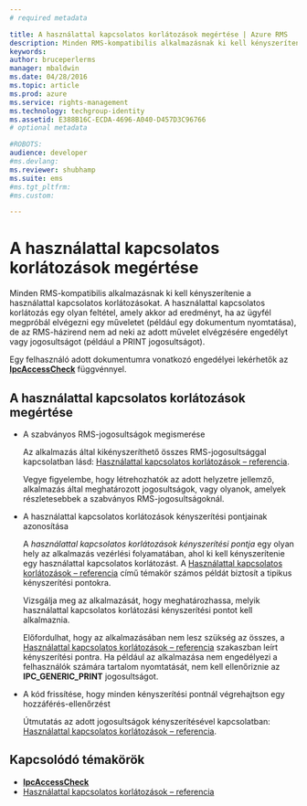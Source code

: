 ```yaml
---
# required metadata

title: A használattal kapcsolatos korlátozások megértése | Azure RMS
description: Minden RMS-kompatibilis alkalmazásnak ki kell kényszerítenie a használattal kapcsolatos korlátozásokat.
keywords:
author: bruceperlerms
manager: mbaldwin
ms.date: 04/28/2016
ms.topic: article
ms.prod: azure
ms.service: rights-management
ms.technology: techgroup-identity
ms.assetid: E388B16C-ECDA-4696-A040-D457D3C96766
# optional metadata

#ROBOTS:
audience: developer
#ms.devlang:
ms.reviewer: shubhamp
ms.suite: ems
#ms.tgt_pltfrm:
#ms.custom:

---
```


# A használattal kapcsolatos korlátozások megértése

Minden RMS-kompatibilis alkalmazásnak ki kell kényszerítenie a használattal kapcsolatos korlátozásokat. A használattal kapcsolatos korlátozás egy olyan feltétel, amely akkor ad eredményt, ha az ügyfél megpróbál elvégezni egy műveletet (például egy dokumentum nyomtatása), de az RMS-házirend nem ad neki az adott művelet elvégzésére engedélyt vagy jogosultságot (például a PRINT jogosultságot).

Egy felhasználó adott dokumentumra vonatkozó engedélyei lekérhetők az [**IpcAccessCheck**](/rights-management/sdk/2.1/api/win/functions#msipc_ipcaccesscheck) függvénnyel.

## A használattal kapcsolatos korlátozások megértése

-   A szabványos RMS-jogosultságok megismerése

    Az alkalmazás által kikényszeríthető összes RMS-jogosultsággal kapcsolatban lásd: [Használattal kapcsolatos korlátozások – referencia](usage-restriction-reference.md).

    Vegye figyelembe, hogy létrehozhatók az adott helyzetre jellemző, alkalmazás által meghatározott jogosultságok, vagy olyanok, amelyek részletesebbek a szabványos RMS-jogosultságoknál.

-   A használattal kapcsolatos korlátozások kényszerítési pontjainak azonosítása

    A *használattal kapcsolatos korlátozások kényszerítési pontja* egy olyan hely az alkalmazás vezérlési folyamatában, ahol ki kell kényszerítenie egy használattal kapcsolatos korlátozást. A [Használattal kapcsolatos korlátozások – referencia](usage-restriction-reference.md) című témakör számos példát biztosít a tipikus kényszerítési pontokra.

    Vizsgálja meg az alkalmazását, hogy meghatározhassa, melyik használattal kapcsolatos korlátozási kényszerítési pontot kell alkalmaznia.

    Előfordulhat, hogy az alkalmazásában nem lesz szükség az összes, a [Használattal kapcsolatos korlátozások – referencia](usage-restriction-reference.md) szakaszban leírt kényszerítési pontra. Ha például az alkalmazása nem engedélyezi a felhasználók számára tartalom nyomtatását, nem kell ellenőriznie az **IPC\_GENERIC\_PRINT** jogosultságot.

-   A kód frissítése, hogy minden kényszerítési pontnál végrehajtson egy hozzáférés-ellenőrzést

    Útmutatás az adott jogosultságok kényszerítésével kapcsolatban: [Használattal kapcsolatos korlátozások – referencia](usage-restriction-reference.md).

## Kapcsolódó témakörök

* [**IpcAccessCheck**](/rights-management/sdk/2.1/api/win/functions#msipc_ipcaccesscheck)
* [Használattal kapcsolatos korlátozások – referencia](usage-restriction-reference.md)
 

 


<!--HONumber=Jun16_HO2-->


